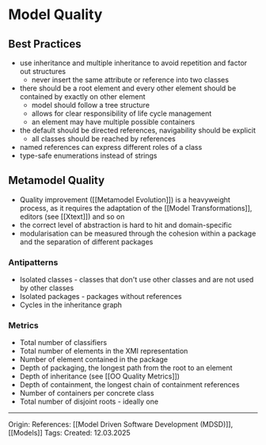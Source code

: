 # Model Quality

## Best Practices

- use inheritance and multiple inheritance to avoid repetition and factor out structures
	- never insert the same attribute or reference into two classes
- there should be a root element and every other element should be contained by exactly on other element
	- model should follow a tree structure
	- allows for clear responsibility of life cycle management
	- an element may have multiple possible containers
- the default should be directed references, navigability should be explicit
	- all classes should be reached by references
- named references can express different roles of a class
- type-safe enumerations instead of strings

## Metamodel Quality

- Quality improvement ([[Metamodel Evolution]]) is a heavyweight process, as it requires the adaptation of the [[Model Transformations]], editors (see [[Xtext]]) and so on
- the correct level of abstraction is hard to hit and domain-specific
- modularisation can be measured through the cohesion within a package and the separation of different packages

### Antipatterns

- Isolated classes - classes that don't use other classes and are not used by other classes
- Isolated packages - packages without references
- Cycles in the inheritance graph

### Metrics

- Total number of classifiers
- Total number of elements in the XMI representation
- Number of element contained in the package
- Depth of packaging, the longest path from the root to an element
- Depth of inheritance (see [[OO Quality Metrics]])
- Depth of containment, the longest chain of containment references
- Number of containers per concrete class
- Total number of disjoint roots - ideally one

---

Origin: 
References: [[Model Driven Software Development (MDSD)]], [[Models]]
Tags: 
Created: 12.03.2025

